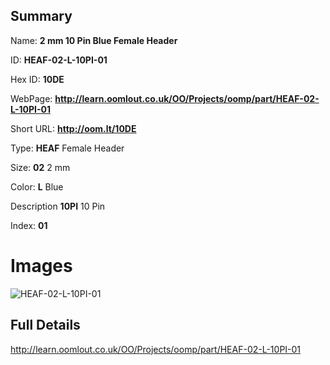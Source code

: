 

## Summary
 
Name: __2 mm 10 Pin Blue Female Header__

ID: __HEAF-02-L-10PI-01__

Hex ID: __10DE__

WebPage: __http://learn.oomlout.co.uk/OO/Projects/oomp/part/HEAF-02-L-10PI-01__

Short URL: __http://oom.lt/10DE__


Type: __HEAF__ Female Header 

Size: __02__ 2 mm 

Color: __L__ Blue 

Description __10PI__ 10 Pin 

Index: __01__


# Images
![HEAF-02-L-10PI-01](http://oomlout.com/oomp-gen/parts/HEAF-02-L-10PI-01/HEAF-02-L-10PI-01_420.jpg)



## Full Details

 http://learn.oomlout.co.uk/OO/Projects/oomp/part/HEAF-02-L-10PI-01














